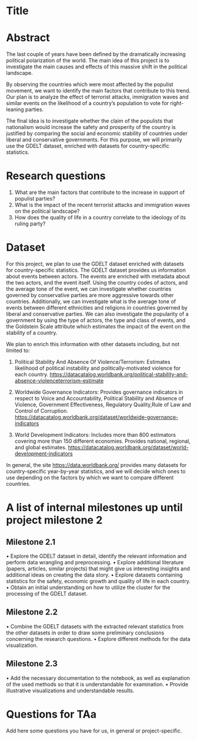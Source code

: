 # Title

# Abstract

The last couple of years have been defined by the dramatically increasing political polarization of the world. The main idea of this project is to investigate the main causes and effects of this massive shift in the political landscape.

By observing the countries which were most affected by the populist movement, we want to identify the main factors that contribute to this trend. Our plan is to analyze the effect of terrorist attacks, immigration waves and similar events on the likelihood of a country’s population to vote for right-leaning parties.

The final idea is to investigate whether the claim of the populists that nationalism would increase the safety and prosperity of the country is justified by comparing the social and economic stability of countries under liberal and conservative governments. For this purpose, we will primarily use the GDELT dataset, enriched with datasets for country-specific statistics. 

# Research questions
1. What are the main factors that contribute to the increase in support of populist parties?
2. What is the impact of the recent terrorist attacks and immigration waves on the political landscape?
3. How does the quality of life in a country correlate to the ideology of its ruling party?

# Dataset
For this project, we plan to use the GDELT dataset enriched with datasets for country-specific statistics. The GDELT dataset provides us information about events between actors. The events are enriched with metadata about the two actors, and the event itself. Using the country codes of actors, and the average tone of the event, we can investigate whether countries governed by conservative parties are more aggressive towards other countries. Additionally, we can investigate what is the average tone of events between different ethnicities and religions in countries governed by liberal and conservative parties. We can also investigate the popularity of a government by using the type of actors, the type and class of events, and the Goldstein Scale attribute which estimates the impact of the event on the stability of a country.  

We plan to enrich this information with other datasets including, but not limited to:

1. Political Stability And Absence Of Violence/Terrorism: Estimates likelihood of political instability and politically-motivated violence for each country. 
https://datacatalog.worldbank.org/political-stability-and-absence-violenceterrorism-estimate
  
2. Worldwide Governance Indicators: Provides governance indicators in respect to Voice and Accountability, Political Stability and Absence of Violence, Government Effectiveness, Regulatory Quality,Rule of Law and Control of Corruption. 
https://datacatalog.worldbank.org/dataset/worldwide-governance-indicators 

3. World Development Indicators: Includes more than 800 estimators covering more than 150 different economies. Provides national, regional, and global estimates.
https://datacatalog.worldbank.org/dataset/world-development-indicators  

In general, the site https://data.worldbank.org/ provides many datasets for country-specific year-by-year statistics, and we will decide which ones to use depending on the factors by which we want to compare different countries. 

# A list of internal milestones up until project milestone 2
## Milestone 2.1
  • Explore the GDELT dataset in detail, identify the relevant information and perform data wrangling and preprocessing.
  • Explore additional literature (papers, articles, similar projects) that might give us interesting insights and additional ideas on creating the data story.
  • Explore datasets containing statistics for the safety, economic growth and quality of life in each country.
  • Obtain an initial understanding on how to utilize the cluster for the processing of the GDELT dataset.
## Milestone 2.2
  • Combine the GDELT datasets with the extracted relevant statistics from the other datasets in order to draw some preliminary conclusions concerning the research questions.
  • Explore different methods for the data visualization.
## Milestone 2.3
  • Add the necessary documentation to the notebook, as well as explanation of the used methods so that it is understandable for examination.
  • Provide illustrative visualizations and understandable results.

# Questions for TAa
Add here some questions you have for us, in general or project-specific.
